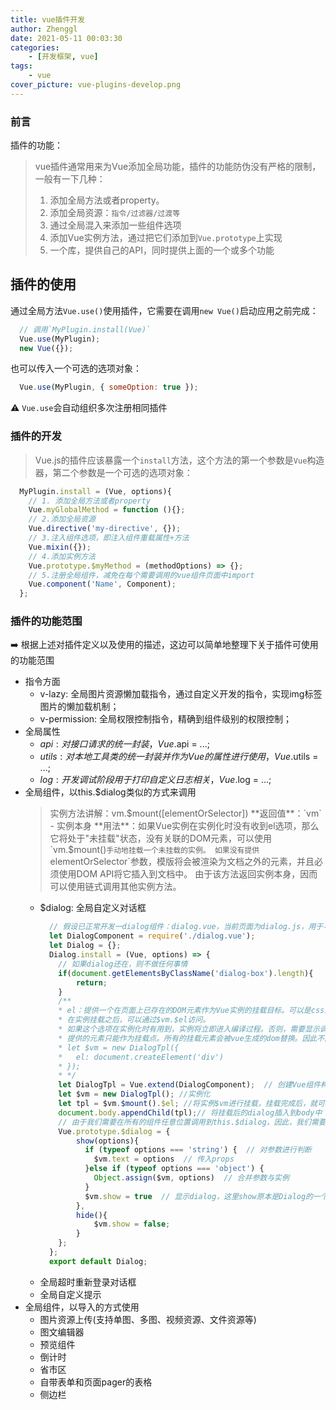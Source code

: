 ```yaml
---
title: vue插件开发
author: Zhenggl
date: 2021-05-11 00:03:30
categories:
    - [开发框架, vue]
tags:
    - vue
cover_picture: vue-plugins-develop.png
---
```


### 前言
插件的功能：
> vue插件通常用来为Vue添加全局功能，插件的功能防伪没有严格的限制，一般有一下几种：
> 1. 添加全局方法或者property。
> 2. 添加全局资源：`指令/过滤器/过渡等`
> 3. 通过全局混入来添加一些组件选项
> 4. 添加Vue实例方法，通过把它们添加到`Vue.prototype`上实现
> 5. 一个库，提供自己的API，同时提供上面的一个或多个功能

插件的使用
-----
通过全局方法`Vue.use()`使用插件，它需要在调用`new Vue()`启动应用之前完成：
```javascript
  // 调用`MyPlugin.install(Vue)`
  Vue.use(MyPlugin);
  new Vue({});
```
也可以传入一个可选的选项对象：
```javascript
  Vue.use(MyPlugin, { someOption: true });
```
⚠️ `Vue.use`会自动组织多次注册相同插件

### 插件的开发
> Vue.js的插件应该暴露一个`install`方法，这个方法的第一个参数是`Vue`构造器，第二个参数是一个可选的选项对象：
```javascript
  MyPlugin.install = (Vue, options){
	// 1. 添加全局方法或者property
	Vue.myGlobalMethod = function (){};
	// 2.添加全局资源
	Vue.directive('my-directive', {});
	// 3.注入组件选项，即注入组件重载属性+方法
	Vue.mixin({});
	// 4.添加实例方法
	Vue.prototype.$myMethod = (methodOptions) => {};
	// 5.注册全局组件，减免在每个需要调用的vue组件页面中import
	Vue.component('Name', Component);
  };
```
### 插件的功能范围
➡️ 根据上述对插件定义以及使用的描述，这边可以简单地整理下关于插件可使用的功能范围
+ 指令方面
  - v-lazy: 全局图片资源懒加载指令，通过自定义开发的指令，实现img标签图片的懒加载机制；
  - v-permission: 全局权限控制指令，精确到组件级别的权限控制；
+ 全局属性
  - $api: 对接口请求的统一封装，Vue.$api = ...;
  - $utils: 对本地工具类的统一封装并作为Vue的属性进行使用，Vue.$utils = ...;
  - $log: 开发调试阶段用于打印自定义日志相关，Vue.$log = ...;
+ 全局组件，以this.$dialog类似的方式来调用
  > 实例方法讲解：vm.$mount([elementOrSelector])
  > **返回值**：`vm` - 实例本身
  > **用法**：如果Vue实例在实例化时没有收到el选项，那么它将处于"未挂载"状态，没有关联的DOM元素，可以使用`vm.$mount()`手动地挂载一个未挂载的实例。
  > 如果没有提供`elementOrSelector`参数，模版将会被渲染为文档之外的元素，并且必须使用DOM API将它插入到文档中。
  > 由于该方法返回实例本身，因而可以使用链式调用其他实例方法。
  - $dialog: 全局自定义对话框
    ```javascript
      // 假设已正常开发一dialog组件：dialog.vue，当前页面为dialog.js，用于与Vue建立连接，快速调用$dialog动作
      let DialogComponent = require('./dialog.vue');
      let Dialog = {};
      Dialog.install = (Vue, options) => {
        // 如果dialog还在，则不做任何事情
        if(document.getElementsByClassName('dialog-box').length){
            return;
        }
        /**
        * el：提供一个在页面上已存在的DOM元素作为Vue实例的挂载目标。可以是css选择器，也可以是HTMLElement实例。
        * 在实例挂载之后，可以通过$vm.$el访问。
        * 如果这个选项在实例化时有用到，实例将立即进入编译过程。否则，需要显示调用vm.$mount()手动开启编译(如下)
        * 提供的元素只能作为挂载点。所有的挂载元素会被vue生成的dom替换。因此不能挂载在顶级元素(html, body)上
        * let $vm = new DialogTpl({
        *   el: document.createElement('div')
        * });
        * */
        let DialogTpl = Vue.extend(DialogComponent);  // 创建Vue组件构造器
        let $vm = new DialogTpl(); //实例化
        let tpl = $vm.$mount().$el; //将实例$vm进行挂载，挂载完成后，就可以通过$el来访问到当前的实例
        document.body.appendChild(tpl);// 将挂载后的dialog插入到body中
        // 由于我们需要在所有的组件任意位置调用到this.$dialog，因此，我们需要在Vue.prototype的方法中加入
        Vue.prototype.$dialog = {
            show(options){
              if (typeof options === 'string') {  // 对参数进行判断
                $vm.text = options  // 传入props
              }else if (typeof options === 'object') {
                Object.assign($vm, options)  // 合并参数与实例
              }
              $vm.show = true  // 显示dialog，这里show原本是Dialog的一个自定义属性
            },
            hide(){
                $vm.show = false; 
            }
        };
      };
      export default Dialog;
    ```
  - 全局超时重新登录对话框
  - 全局自定义提示
+ 全局组件，以导入的方式使用
  - 图片资源上传(支持单图、多图、视频资源、文件资源等)
  - 图文编辑器
  - 预览组件
  - 倒计时
  - 省市区
  - 自带表单和页面pager的表格
  - 侧边栏
